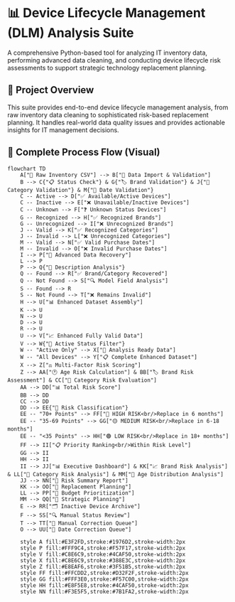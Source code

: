 # 📊 Device Lifecycle Management (DLM) Analysis Suite

A comprehensive Python-based tool for analyzing IT inventory data, performing advanced data cleaning, and conducting device lifecycle risk assessments to support strategic technology replacement planning.

## 🎯 **Project Overview**

This suite provides end-to-end device lifecycle management analysis, from raw inventory data cleaning to sophisticated risk-based replacement planning. It handles real-world data quality issues and provides actionable insights for IT management decisions.

## 🔄 **Complete Process Flow (Visual)**

```mermaid
flowchart TD
    A["📁 Raw Inventory CSV"] --> B["🔄 Data Import & Validation"]
    B --> C{"📋 Status Check"} & G{"🏷️ Brand Validation"} & J{"📂 Category Validation"} & M{"📅 Date Validation"}
    C -- Active --> D["✅ Available/Active Devices"]
    C -- Inactive --> E["❌ Unavailable/Inactive Devices"]
    C -- Unknown --> F["❓ Unknown Status Devices"]
    G -- Recognized --> H["✅ Recognized Brands"]
    G -- Unrecognized --> I["❌ Unrecognized Brands"]
    J -- Valid --> K["✅ Recognized Categories"]
    J -- Invalid --> L["❌ Unrecognized Categories"]
    M -- Valid --> N["✅ Valid Purchase Dates"]
    M -- Invalid --> O["❌ Invalid Purchase Dates"]
    I --> P["🔧 Advanced Data Recovery"]
    L --> P
    P --> Q{"📝 Description Analysis"}
    Q -- Found --> R["✅ Brand/Category Recovered"]
    Q -- Not Found --> S["🔍 Model Field Analysis"]
    S -- Found --> R
    S -- Not Found --> T["❌ Remains Invalid"]
    H --> U["📊 Enhanced Dataset Assembly"]
    K --> U
    N --> U
    D --> U
    R --> U
    U --> V["📈 Enhanced Fully Valid Data"]
    V --> W{"🎯 Active Status Filter"}
    W -- "Active Only" --> X["🎯 Analysis Ready Data"]
    W -- "All Devices" --> Y["📋 Complete Enhanced Dataset"]
    X --> Z["⚖️ Multi-Factor Risk Scoring"]
    Z --> AA["🕐 Age Risk Calculation"] & BB["🏷️ Brand Risk Assessment"] & CC["📂 Category Risk Evaluation"]
    AA --> DD["📊 Total Risk Score"]
    BB --> DD
    CC --> DD
    DD --> EE{"🚨 Risk Classification"}
    EE -- "70+ Points" --> FF["🔴 HIGH RISK<br/>Replace in 6 months"]
    EE -- "35-69 Points" --> GG["🟡 MEDIUM RISK<br/>Replace in 6-18 months"]
    EE -- "<35 Points" --> HH["🟢 LOW RISK<br/>Replace in 18+ months"]
    FF --> II["📋 Priority Ranking<br/>Within Risk Level"]
    GG --> II
    HH --> II
    II --> JJ["📊 Executive Dashboard"] & KK["📈 Brand Risk Analysis"] & LL["📂 Category Risk Analysis"] & MM["📅 Age Distribution Analysis"]
    JJ --> NN["📄 Risk Summary Report"]
    KK --> OO["📄 Replacement Planning"]
    LL --> PP["📄 Budget Prioritization"]
    MM --> QQ["📄 Strategic Planning"]
    E --> RR["🗂️ Inactive Device Archive"]
    F --> SS["🔍 Manual Status Review"]
    T --> TT["🔧 Manual Correction Queue"]
    O --> UU["📅 Date Correction Queue"]
    
    style A fill:#E3F2FD,stroke:#1976D2,stroke-width:2px
    style P fill:#FFF9C4,stroke:#F57F17,stroke-width:2px
    style V fill:#C8E6C9,stroke:#4CAF50,stroke-width:2px
    style X fill:#C8E6C9,stroke:#388E3C,stroke-width:2px
    style Z fill:#E8EAF6,stroke:#3F51B5,stroke-width:2px
    style FF fill:#FFCDD2,stroke:#D32F2F,stroke-width:2px
    style GG fill:#FFF3E0,stroke:#F57C00,stroke-width:2px
    style HH fill:#E8F5E8,stroke:#4CAF50,stroke-width:2px
    style NN fill:#F3E5F5,stroke:#7B1FA2,stroke-width:2px
```